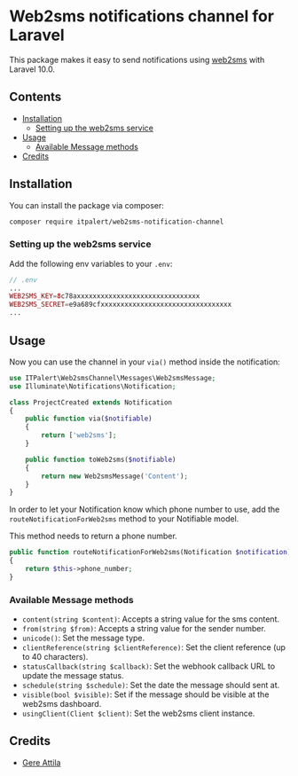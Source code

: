 # Web2sms notifications channel for Laravel

This package makes it easy to send notifications using [web2sms](https://www.web2sms.ro/) with Laravel 10.0.

## Contents

- [Installation](#installation)
	- [Setting up the web2sms service](#setting-up-the-web2sms-service)
- [Usage](#usage)
	- [Available Message methods](#available-message-methods)
- [Credits](#credits)


## Installation

You can install the package via composer:

``` bash
composer require itpalert/web2sms-notification-channel
```

### Setting up the web2sms service

Add the following env variables to your `.env`:

```php
// .env
...
WEB2SMS_KEY=8c78axxxxxxxxxxxxxxxxxxxxxxxxxxxxxxx
WEB2SMS_SECRET=e9a689cfxxxxxxxxxxxxxxxxxxxxxxxxxxxxxxxxx
...
```

## Usage

Now you can use the channel in your `via()` method inside the notification:

``` php
use ITPalert\Web2smsChannel\Messages\Web2smsMessage;
use Illuminate\Notifications\Notification;

class ProjectCreated extends Notification
{
    public function via($notifiable)
    {
        return ['web2sms'];
    }

    public function toWeb2sms($notifiable)
    {
        return new Web2smsMessage('Content');
    }
}
```

In order to let your Notification know which phone number to use, add the `routeNotificationForWeb2sms` method to your Notifiable model.

This method needs to return a phone number.

```php
public function routeNotificationForWeb2sms(Notification $notification)
{
    return $this->phone_number;
}
```

### Available Message methods

- `content(string $content)`: Accepts a string value for the sms content.
- `from(string $from)`: Accepts a string value for the sender number.
- `unicode()`: Set the message type.
- `clientReference(string $clientReference)`: Set the client reference (up to 40 characters).
- `statusCallback(string $callback)`: Set the webhook callback URL to update the message status.
- `schedule(string $schedule)`: Set the date the message should sent at.
- `visible(bool $visible)`: Set if the message should be visible at the web2sms dashboard.
- `usingClient(Client $client)`: Set the web2sms client instance.

## Credits

- [Gere Attila](https://github.com/itpalert)